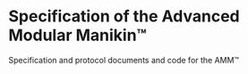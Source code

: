 # Specification of the Advanced Modular Manikin™
Specification and protocol documents and code for the AMM™
